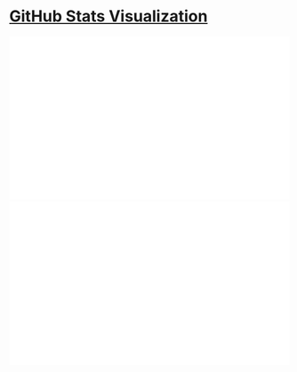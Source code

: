 # [GitHub Stats Visualization](https://github.com/jstrieb/github-stats)

<a href="https://github.com/callumok2004">

![](https://github.com/callumok2004/callumok2004/blob/master/generated/overview.svg)
![](https://github.com/callumok2004/callumok2004/blob/master/generated/languages.svg)

</a>
